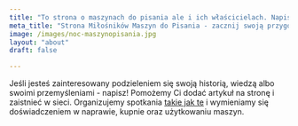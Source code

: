 ```yaml
---
title: "To strona o maszynach do pisania ale i ich właścicielach. Napisz do nas jeśli chciałbyś ją współtworzyć."
meta_title: "Strona Miłośników Maszyn do Pisania - zacznij swoją przygodę a może i dołącz do nas!"
image: /images/noc-maszynopisania.jpg
layout: "about"
draft: false

---
```


Jeśli jesteś zainteresowany podzieleniem się swoją historią, wiedzą albo swoimi przemyśleniami - napisz! Pomożemy Ci dodać artykuł na stronę i zaistnieć w sieci. Organizujemy spotkania [takie jak te][1] i wymieniamy się doświadczeniem w naprawie, kupnie oraz użytkowaniu maszyn.

[1]: https://www.instagram.com/p/ClWu8xqua99/